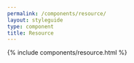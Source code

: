 ```yaml
---
permalink: /components/resource/
layout: styleguide
type: component
title: Resource
---
```


{% include components/resource.html %}
